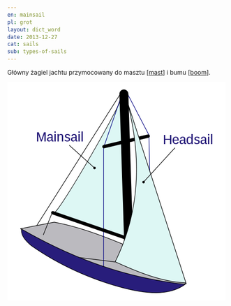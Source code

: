```yaml
---
en: mainsail
pl: grot
layout: dict_word
date: 2013-12-27
cat: sails
sub: types-of-sails
---
```


Główny żagiel jachtu przymocowany do masztu [[mast](/dict/mast.html)] i bumu [[boom](/dict/boom.html)].

![sails](/img/dict/sails.png)

